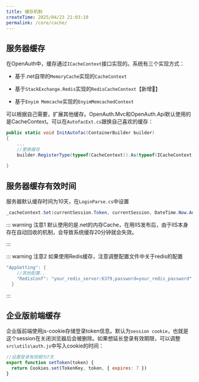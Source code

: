 ```yaml
---
title: 缓存机制
createTime: 2025/04/23 21:03:10
permalink: /core/cache/
---
```


## 服务器缓存

在OpenAuth中，缓存通过`ICacheContext`接口实现的。系统有三个实现方式：

* 基于.net自带的`MemoryCache`实现的`CacheContext`

* 基于`StackExchange.Redis`实现的`RedisCacheContext`【新增💪】

* 基于`Enyim Memcache`实现的`EnyimMemcachedContext`

可以根据自己需要，扩展其他缓存。OpenAuth.Mvc和OpenAuth.Api默认使用的是CacheContext。可以在`AutofacExt.cs`跟换自己喜欢的缓存：
```csharp
public static void InitAutofac(ContainerBuilder builder)
{
    ...
    //更换缓存
    builder.RegisterType(typeof(CacheContext)).As(typeof(ICacheContext));
    
}
```


## 服务器缓存有效时间


服务器默认缓存时间为10天，在`LoginParse.cs`中设置
```csharp
_cacheContext.Set(currentSession.Token, currentSession, DateTime.Now.AddDays(10));
```

::: warning 注意1
默认使用的是.net的内存Cache，在用IIS发布后，由于IIS本身存在自动回收的机制，会导致系统缓存20分钟就会失效。

:::

::: warning 注意2
如果使用Redis缓存，注意调整配置文件中关于redis的配置

```csharp
"AppSetting": {
    //其他配置..
    "RedisConf": "your_redis_server:6379,password=your_redis_password"  //redis配置信息
  }
```
:::

## 企业版前端缓存

企业版前端使用js-cookie存储登录token信息。默认为`session cookie`，也就是这个session在关闭浏览器后会被删除。如果想延长登录有效期限，可以调整`src\utils\auth.js`中写入cookie的时间：

```javascript
//设置登录有效期为7天
export function setToken(token) {
  return Cookies.set(TokenKey, token, { expires: 7 })
}

```


